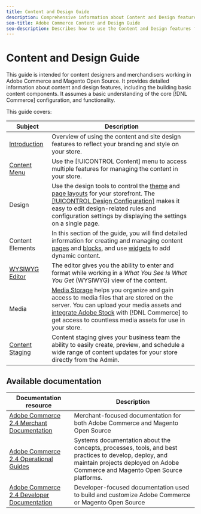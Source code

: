 ```yaml
---
title: Content and Design Guide
description: Comprehensive information about Content and Design features for Adobe Commerce and Magento Open Source administrators and eCommerce marketers.
seo-title: Adobe Commerce Content and Design Guide
seo-description: Describes how to use the Content and Design features for Adobe Commerce and Magento Open Source.
---
```

# Content and Design Guide

This guide is intended for content designers and merchandisers working in Adobe Commerce and Magento Open Source. It provides detailed information about content and design features, including the building basic content components. It assumes a basic understanding of the core [!DNL Commerce] configuration, and functionality.

This guide covers:

| Subject | Description |
| ------- | ----------- |
| [Introduction](introduction.md) | Overview of using the content and site design features to reflect your branding and style on your store.|
| [Content Menu](content-menu.md) | Use the [!UICONTROL Content] menu to access multiple features for managing the content in your store. |
| Design | Use the design tools to control the [theme](themes.md) and [page layouts](page-layout.md) for your storefront. The [[!UICONTROL Design Configuration]](configuration.md) makes it easy to edit design-related rules and configuration settings by displaying the settings on a single page. |
| Content Elements | In this section of the guide, you will find detailed information for creating and managing content [pages](pages.md) and [blocks](blocks.md), and use [widgets](widgets.md) to add dynamic content.  |
| [WYSIWYG Editor](editor.md) | The editor gives you the ability to enter and format while working in a _What You See Is What You Get_ (WYSIWYG) view of the content. |
| Media | [Media Storage](media-storage.md) helps you organize and gain access to media files that are stored on the server. You can upload your media assets and [integrate Adobe Stock](adobe-stock.md) with [!DNL Commerce] to get access to countless media assets for use in your store. |
| [Content Staging](content-staging.md) | Content staging gives your business team the ability to easily create, preview, and schedule a wide range of content updates for your store directly from the Admin. |

## Available documentation

| Documentation resource | Description |
|----------------------- | ----------- |
| [Adobe Commerce 2.4 Merchant Documentation](../landing/home.md) | Merchant-focused documentation for both Adobe Commerce and Magento Open Source |
| [Adobe Commerce 2.4 Operational Guides](https://experienceleague.adobe.com/docs/commerce-operations/operational-guides/home.html) | Systems documentation about the concepts, processes, tools, and best practices to develop, deploy, and maintain projects deployed on Adobe Commerce and Magento Open Source platforms.|
| [Adobe Commerce 2.4 Developer Documentation](https://devdocs.magento.com/) | Developer-focused documentation used to build and customize Adobe Commerce or Magento Open Source |

